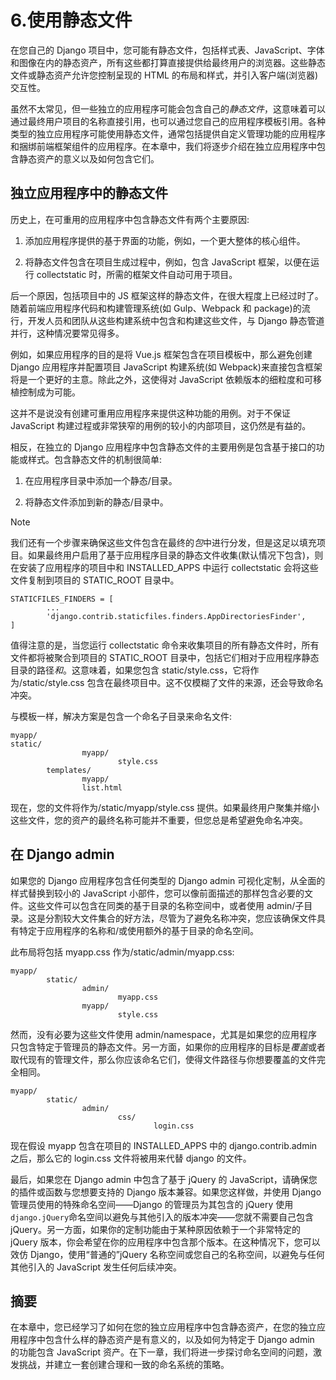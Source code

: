 # 6.使用静态文件

在您自己的 Django 项目中，您可能有静态文件，包括样式表、JavaScript、字体和图像在内的静态资产，所有这些都打算直接提供给最终用户的浏览器。这些静态文件或静态资产允许您控制呈现的 HTML 的布局和样式，并引入客户端(浏览器)交互性。

虽然不太常见，但一些独立的应用程序可能会包含自己的*静态文件*，这意味着可以通过最终用户项目的名称直接引用，也可以通过您自己的应用程序模板引用。各种类型的独立应用程序可能使用静态文件，通常包括提供自定义管理功能的应用程序和捆绑前端框架组件的应用程序。在本章中，我们将逐步介绍在独立应用程序中包含静态资产的意义以及如何包含它们。

## 独立应用程序中的静态文件

历史上，在可重用的应用程序中包含静态文件有两个主要原因:

1.  添加应用程序提供的基于界面的功能，例如，一个更大整体的核心组件。

2.  将静态文件包含在项目生成过程中，例如，包含 JavaScript 框架，以便在运行 collectstatic 时，所需的框架文件自动可用于项目。

后一个原因，包括项目中的 JS 框架这样的静态文件，在很大程度上已经过时了。随着前端应用程序代码和构建管理系统(如 Gulp、Webpack 和 package)的流行，开发人员和团队从这些构建系统中包含和构建这些文件，与 Django 静态管道并行，这种情况要常见得多。

例如，如果应用程序的目的是将 Vue.js 框架包含在项目模板中，那么避免创建 Django 应用程序并配置项目 JavaScript 构建系统(如 Webpack)来直接包含框架将是一个更好的主意。除此之外，这使得对 JavaScript 依赖版本的细粒度和可移植控制成为可能。

这并不是说没有创建可重用应用程序来提供这种功能的用例。对于不保证 JavaScript 构建过程或非常狭窄的用例的较小的内部项目，这仍然是有益的。

相反，在独立的 Django 应用程序中包含静态文件的主要用例是包含基于接口的功能或样式。包含静态文件的机制很简单:

1.  在应用程序目录中添加一个静态/目录。

2.  将静态文件添加到新的静态/目录中。

Note

我们还有一个步骤来确保这些文件包含在最终的*包*中进行分发，但是这足以填充项目。如果最终用户启用了基于应用程序目录的静态文件收集(默认情况下包含)，则在安装了应用程序的项目中和 INSTALLED_APPS 中运行 collectstatic 会将这些文件复制到项目的 STATIC_ROOT 目录中。

```
STATICFILES_FINDERS = [
        ...
        'django.contrib.staticfiles.finders.AppDirectoriesFinder',
]

```

值得注意的是，当您运行 collectstatic 命令来收集项目的所有静态文件时，所有文件都将被聚合到项目的 STATIC_ROOT 目录中，包括它们相对于应用程序静态目录的路径*和*。这意味着，如果您包含 static/style.css，它将作为/static/style.css 包含在最终项目中。这不仅模糊了文件的来源，还会导致命名冲突。

与模板一样，解决方案是包含一个命名子目录来命名文件:

```
myapp/
static/
                myapp/
                        style.css
        templates/
                myapp/
                list.html

```

现在，您的文件将作为/static/myapp/style.css 提供。如果最终用户聚集并缩小这些文件，您的资产的最终名称可能并不重要，但您总是希望避免命名冲突。

## 在 Django admin

如果您的 Django 应用程序包含任何类型的 Django admin 可视化定制，从全面的样式替换到较小的 JavaScript 小部件，您可以像前面描述的那样包含必要的文件。这些文件可以包含在同类的基于目录的名称空间中，或者使用 admin/子目录。这是分割较大文件集合的好方法，尽管为了避免名称冲突，您应该确保文件具有特定于应用程序的名称和/或使用额外的基于目录的命名空间。

此布局将包括 myapp.css 作为/static/admin/myapp.css:

```
myapp/
        static/
                admin/
                        myapp.css
                myapp/
                        style.css

```

然而，没有必要为这些文件使用 admin/namespace，尤其是如果您的应用程序只包含特定于管理员的静态文件。另一方面，如果你的应用程序的目标是*覆盖*或者取代现有的管理文件，那么你应该命名它们，使得文件路径与你想要覆盖的文件完全相同。

```
myapp/
        static/
                admin/
                        css/
                                login.css

```

现在假设 myapp 包含在项目的 INSTALLED_APPS 中的 django.contrib.admin 之后，那么它的 login.css 文件将被用来代替 django 的文件。

最后，如果您在 Django admin 中包含了基于 jQuery 的 JavaScript，请确保您的插件或函数与您想要支持的 Django 版本兼容。如果您这样做，并使用 Django 管理员使用的特殊命名空间——Django 的管理员为其包含的 jQuery 使用`django.jQuery`命名空间以避免与其他引入的版本冲突——您就不需要自己包含 jQuery。另一方面，如果你的定制功能由于某种原因依赖于一个非常特定的 jQuery 版本，你会希望在你的应用程序中包含那个版本。在这种情况下，您可以效仿 Django，使用“普通的”jQuery 名称空间或您自己的名称空间，以避免与任何其他引入的 JavaScript 发生任何后续冲突。

## 摘要

在本章中，您已经学习了如何在您的独立应用程序中包含静态资产，在您的独立应用程序中包含什么样的静态资产是有意义的，以及如何为特定于 Django admin 的功能包含 JavaScript 资产。在下一章，我们将进一步探讨命名空间的问题，激发挑战，并建立一套创建合理和一致的命名系统的策略。